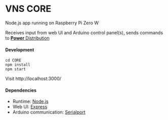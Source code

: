 # VNS CORE

Node.js app running on Raspberry Pi Zero W

Receives input from web UI and Arduino control panel(s), sends commands to [__Power__ Distribution](https://github.com/kormyen/VNS/tree/master/POWER)

#### Development
```
cd CORE
npm install
npm start
```
Visit http://localhost:3000/

#### Dependencies

- Runtime: [Node.js](https://nodejs.org/en/)
- Web UI: [Express](https://expressjs.com/)
- Arduino communication: [Serialport](https://node-serialport.github.io/node-serialport/)